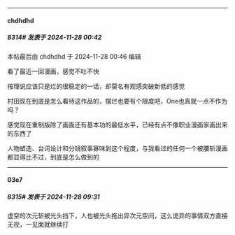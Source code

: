 ﻿
*****

####  chdhdhd  
##### 8314#       发表于 2024-11-28 00:42

 本帖最后由 chdhdhd 于 2024-11-28 00:46 编辑 

看了最近一回漫画，感觉不吐不快

按理说应该只是烂的很稳定的一话，却莫名有观感突破新低的感觉

村田现在到底是怎么看待这作品的，摆烂也要有个限度吧，One也真就一点不作为吗？

感觉现在重制版除了画面还有基本功的最低水平，已经有点不像职业漫画家画出来的东西了

人物塑造、台词设计和分镜叙事寡味到这个程度，与我看过的任何一个被腰斩漫画都显得比不过，到底是怎么做到的


*****

####  03e7  
##### 8315#       发表于 2024-11-28 09:31

虚空的次元斩被光头挡下，人也被光头拖出异次元空间，这么诡异的事情双方直接无视，一见面就继续打

